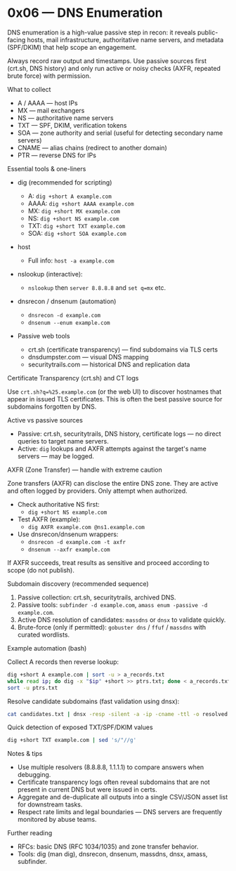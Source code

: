 # 0x06 — DNS Enumeration

DNS enumeration is a high-value passive step in recon: it reveals public-facing hosts, mail infrastructure, authoritative name servers, and metadata (SPF/DKIM) that help scope an engagement.

Always record raw output and timestamps. Use passive sources first (crt.sh, DNS history) and only run active or noisy checks (AXFR, repeated brute force) with permission.

What to collect

- A / AAAA — host IPs
- MX — mail exchangers
- NS — authoritative name servers
- TXT — SPF, DKIM, verification tokens
- SOA — zone authority and serial (useful for detecting secondary name servers)
- CNAME — alias chains (redirect to another domain)
- PTR — reverse DNS for IPs

Essential tools & one-liners

- dig (recommended for scripting)
  - A: `dig +short A example.com`
  - AAAA: `dig +short AAAA example.com`
  - MX: `dig +short MX example.com`
  - NS: `dig +short NS example.com`
  - TXT: `dig +short TXT example.com`
  - SOA: `dig +short SOA example.com`

- host
  - Full info: `host -a example.com`

- nslookup (interactive):
  - `nslookup` then `server 8.8.8.8` and `set q=mx` etc.

- dnsrecon / dnsenum (automation)
  - `dnsrecon -d example.com`
  - `dnsenum --enum example.com`

- Passive web tools
  - crt.sh (certificate transparency) — find subdomains via TLS certs
  - dnsdumpster.com — visual DNS mapping
  - securitytrails.com — historical DNS and replication data

Certificate Transparency (crt.sh) and CT logs

Use `crt.sh?q=%25.example.com` (or the web UI) to discover hostnames that appear in issued TLS certificates. This is often the best passive source for subdomains forgotten by DNS.

Active vs passive sources

- Passive: crt.sh, securitytrails, DNS history, certificate logs — no direct queries to target name servers.
- Active: `dig` lookups and AXFR attempts against the target's name servers — may be logged.

AXFR (Zone Transfer) — handle with extreme caution

Zone transfers (AXFR) can disclose the entire DNS zone. They are active and often logged by providers. Only attempt when authorized.

- Check authoritative NS first:
  - `dig +short NS example.com`
- Test AXFR (example):
  - `dig AXFR example.com @ns1.example.com`
- Use dnsrecon/dnsenum wrappers:
  - `dnsrecon -d example.com -t axfr`
  - `dnsenum --axfr example.com`

If AXFR succeeds, treat results as sensitive and proceed according to scope (do not publish).

Subdomain discovery (recommended sequence)

1) Passive collection: crt.sh, securitytrails, archived DNS.
2) Passive tools: `subfinder -d example.com`, `amass enum -passive -d example.com`.
3) Active DNS resolution of candidates: `massdns` or `dnsx` to validate quickly.
4) Brute-force (only if permitted): `gobuster dns` / `ffuf` / `massdns` with curated wordlists.

Example automation (bash)

Collect A records then reverse lookup:

```bash
dig +short A example.com | sort -u > a_records.txt
while read ip; do dig -x "$ip" +short >> ptrs.txt; done < a_records.txt
sort -u ptrs.txt
```

Resolve candidate subdomains (fast validation using dnsx):

```bash
cat candidates.txt | dnsx -resp -silent -a -ip -cname -ttl -o resolved.txt
```

Quick detection of exposed TXT/SPF/DKIM values

```bash
dig +short TXT example.com | sed 's/"//g'
```

Notes & tips

- Use multiple resolvers (8.8.8.8, 1.1.1.1) to compare answers when debugging.
- Certificate transparency logs often reveal subdomains that are not present in current DNS but were issued in certs.
- Aggregate and de-duplicate all outputs into a single CSV/JSON asset list for downstream tasks.
- Respect rate limits and legal boundaries — DNS servers are frequently monitored by abuse teams.

Further reading

- RFCs: basic DNS (RFC 1034/1035) and zone transfer behavior.
- Tools: dig (man dig), dnsrecon, dnsenum, massdns, dnsx, amass, subfinder.